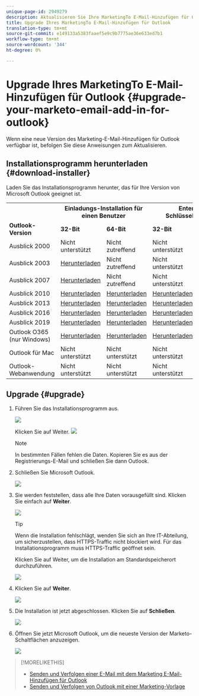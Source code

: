 ```yaml
---
unique-page-id: 2949279
description: Aktualisieren Sie Ihre MarketingTo E-Mail-Hinzufügen für Outlook - Marketing Docs - Produktdokumentation
title: Upgrade Ihres MarketingTo E-Mail-Hinzufügen für Outlook
translation-type: tm+mt
source-git-commit: e149133a5383faaef5e9c9b7775ae36e633ed7b1
workflow-type: tm+mt
source-wordcount: '344'
ht-degree: 0%

---
```



# Upgrade Ihres MarketingTo E-Mail-Hinzufügen für Outlook {#upgrade-your-marketo-email-add-in-for-outlook}

Wenn eine neue Version des Marketing-E-Mail-Hinzufügen für Outlook verfügbar ist, befolgen Sie diese Anweisungen zum Aktualisieren.

## Installationsprogramm herunterladen {#download-installer}

Laden Sie das Installationsprogramm herunter, das für Ihre Version von Microsoft Outlook geeignet ist.

<table> 
 <colgroup> 
  <col> 
  <col> 
  <col> 
  <col> 
  <col> 
 </colgroup> 
 <tbody> 
  <tr> 
   <th><br></th> 
   <th colspan="2">Einladungs-Installation für einen Benutzer</th> 
   <th colspan="2">Enterprise-Schlüsselinstallation</th> 
  </tr> 
  <tr> 
   <td><strong>Outlook-Version</strong></td> 
   <td><strong>32-Bit</strong></td> 
   <td><strong>64-Bit</strong></td> 
   <td><strong>32-Bit</strong></td> 
   <td><strong>64-Bit</strong></td> 
  </tr> 
  <tr> 
   <td>Ausblick 2000</td> 
   <td>Nicht unterstützt</td> 
   <td>Nicht zutreffend</td> 
   <td>Nicht unterstützt</td> 
   <td>Nicht zutreffend</td> 
  </tr> 
  <tr> 
   <td>Ausblick 2003</td> 
   <td><a href="http://munchkin.marketo.net/MarketoAddInSetup32.msi" rel="nofollow">Herunterladen</a></td> 
   <td>Nicht zutreffend</td> 
   <td>Nicht unterstützt</td> 
   <td>Nicht zutreffend</td> 
  </tr> 
  <tr> 
   <td>Ausblick 2007</td> 
   <td><a href="http://munchkin.marketo.net/MarketoAddInSetup32.msi" rel="nofollow">Herunterladen</a></td> 
   <td>Nicht zutreffend</td> 
   <td>Nicht unterstützt</td> 
   <td>Nicht zutreffend</td> 
  </tr> 
  <tr> 
   <td>Ausblick 2010</td> 
   <td><a href="http://munchkin.marketo.net/MarketoAddInSetup32.msi" rel="nofollow">Herunterladen</a></td> 
   <td><a href="http://munchkin.marketo.net/MarketoAddInSetup64.msi" rel="nofollow">Herunterladen</a></td> 
   <td><a href="http://munchkin.marketo.net/MarketoAddInSetup32.msi" rel="nofollow">Herunterladen</a></td> 
   <td><a href="http://munchkin.marketo.net/MarketoAddInSetup64.msi" rel="nofollow">Herunterladen</a></td> 
  </tr> 
  <tr> 
   <td>Ausblick 2013</td> 
   <td><a href="http://munchkin.marketo.net/MarketoAddInSetup32.msi" rel="nofollow">Herunterladen</a></td> 
   <td><a href="http://munchkin.marketo.net/MarketoAddInSetup64.msi" rel="nofollow">Herunterladen</a></td> 
   <td><a href="http://munchkin.marketo.net/MarketoAddInSetup32.msi" rel="nofollow">Herunterladen</a></td> 
   <td><a href="http://munchkin.marketo.net/MarketoAddInSetup64.msi" rel="nofollow">Herunterladen</a></td> 
  </tr> 
  <tr> 
   <td>Ausblick 2016</td> 
   <td><a href="http://munchkin.marketo.net/MarketoAddInSetup32.msi" rel="nofollow">Herunterladen</a></td> 
   <td><a href="http://munchkin.marketo.net/MarketoAddInSetup64.msi" rel="nofollow">Herunterladen</a></td> 
   <td><a href="http://munchkin.marketo.net/MarketoAddInSetup32.msi" rel="nofollow">Herunterladen</a></td> 
   <td><a href="http://munchkin.marketo.net/MarketoAddInSetup64.msi" rel="nofollow">Herunterladen</a></td> 
  </tr> 
  <tr> 
   <td colspan="1">Ausblick 2019</td> 
   <td colspan="1"><a href="http://munchkin.marketo.net/MarketoAddInSetup32.msi" rel="nofollow">Herunterladen</a></td> 
   <td colspan="1"><a href="http://munchkin.marketo.net/MarketoAddInSetup64.msi" rel="nofollow">Herunterladen</a></td> 
   <td colspan="1"><a href="http://munchkin.marketo.net/MarketoAddInSetup32.msi" rel="nofollow">Herunterladen</a></td> 
   <td colspan="1"><a href="http://munchkin.marketo.net/MarketoAddInSetup64.msi" rel="nofollow">Herunterladen</a></td> 
  </tr> 
  <tr> 
   <td colspan="1">Outlook O365 (nur Windows)</td> 
   <td colspan="1"><a href="http://munchkin.marketo.net/MarketoAddInSetup32.msi" rel="nofollow">Herunterladen</a></td> 
   <td colspan="1"><a href="http://munchkin.marketo.net/MarketoAddInSetup64.msi" rel="nofollow">Herunterladen</a></td> 
   <td colspan="1"><a href="http://munchkin.marketo.net/MarketoAddInSetup32.msi" rel="nofollow">Herunterladen</a></td> 
   <td colspan="1"><a href="http://munchkin.marketo.net/MarketoAddInSetup64.msi" rel="nofollow">Herunterladen</a></td> 
  </tr> 
  <tr> 
   <td>Outlook für Mac</td> 
   <td>Nicht unterstützt</td> 
   <td>Nicht unterstützt</td> 
   <td>Nicht unterstützt</td> 
   <td>Nicht unterstützt</td> 
  </tr> 
  <tr> 
   <td colspan="1">Outlook-Webanwendung</td> 
   <td colspan="1">Nicht unterstützt</td> 
   <td colspan="1">Nicht unterstützt</td> 
   <td colspan="1">Nicht unterstützt</td> 
   <td colspan="1">Nicht unterstützt</td> 
  </tr> 
 </tbody> 
</table>

## Upgrade {#upgrade}

1. Führen Sie das Installationsprogramm aus.

   ![](assets/image2014-9-23-16-3a53-3a56.png)

   Klicken Sie auf Weiter.
   ![](assets/image2014-9-23-16-3a54-3a8.png)

   >[!NOTE]
   >
   >In bestimmten Fällen fehlen die Daten. Kopieren Sie es aus der Registrierungs-E-Mail und schließen Sie dann Outlook.

1. Schließen Sie Microsoft Outlook.

   ![](assets/ent-key-close-outlook-hand.png)

1. Sie werden feststellen, dass alle Ihre Daten vorausgefüllt sind. Klicken Sie einfach auf **Weiter**.

   ![](assets/image2014-9-23-16-3a54-3a40.png)

   >[!TIP]
   >
   >Wenn die Installation fehlschlägt, wenden Sie sich an Ihre IT-Abteilung, um sicherzustellen, dass HTTPS-Traffic nicht blockiert wird. Für das Installationsprogramm muss HTTPS-Traffic geöffnet sein.

   Klicken Sie auf Weiter, um die Installation am Standardspeicherort durchzuführen.

   ![](assets/image2014-9-23-16-3a54-3a55.png)

1. Klicken Sie auf **Weiter**.

   ![](assets/image2014-9-23-16-3a55-3a20.png)

1. Die Installation ist jetzt abgeschlossen. Klicken Sie auf **Schließen**.

   ![](assets/image2014-9-23-16-3a55-3a34.png)

1. Öffnen Sie jetzt Microsoft Outlook, um die neueste Version der Marketo-Schaltflächen anzuzeigen.

   ![](assets/image2016-8-24-15-3a47-3a38.png)

>[!MORELIKETHIS]
>
>* [Senden und Verfolgen einer E-Mail mit dem Marketing E-Mail-Hinzufügen für Outlook](send-and-track-an-email-with-the-email-add-in-for-outlook.md)
>* [Senden und Verfolgen von Outlook mit einer Marketing-Vorlage](send-and-track-from-outlook-using-a-marketo-template.md)

>



